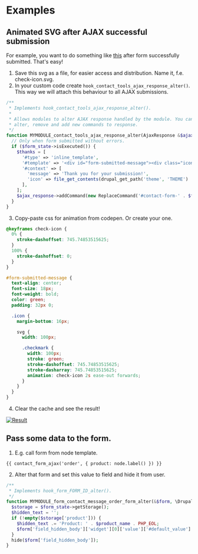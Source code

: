 # Examples

## Animated SVG after AJAX successful submission

For example, you want to do something
like [this](https://codepen.io/seansean11/pen/fBjIi) after form successfully
submitted. That's easy!

1. Save this svg as a file, for easier access and distribution. Name it, f.e.
   check-icon.svg.
2. In your custom code create `hook_contact_tools_ajax_response_alter()`. This
   way we will attach this behaviour to all AJAX submissions.

```php
/**
 * Implements hook_contact_tools_ajax_response_alter().
 *
 * Allows modules to alter AJAX response handled by the module. You can fully
 * alter, remove and add new commands to response.
 */
function MYMODULE_contact_tools_ajax_response_alter(AjaxResponse &$ajax_response, $form, Drupal\Core\Form\FormStateInterface $form_state) {
  // Only when form submitted without errors.
  if ($form_state->isExecuted()) {
    $thanks = [
      '#type' => 'inline_template',
      '#template' => '<div id="form-submitted-message"><div class="icon">{{ icon|raw }}</div>{{ message }}</div>',
      '#context' => [
        'message' => 'Thank you for your submission!',
        'icon' => file_get_contents(drupal_get_path('theme', 'THEME') . '/images/check-icon.svg'),
      ],
    ];
    $ajax_response->addCommand(new ReplaceCommand('#contact-form-' . $form['#build_id'], $thanks));
  }
}
```

3. Copy-paste css for animation from codepen. Or create your one.

```scss
@keyframes check-icon {
  0% {
    stroke-dashoffset: 745.74853515625;
  }
  100% {
    stroke-dashoffset: 0;
  }
}

#form-submitted-message {
  text-align: center;
  font-size: 18px;
  font-weight: bold;
  color: green;
  padding: 32px 0;

  .icon {
    margin-bottom: 16px;

    svg {
      width: 100px;

      .checkmark {
        width: 100px;
        stroke: green;
        stroke-dashoffset: 745.74853515625;
        stroke-dasharray: 745.74853515625;
        animation: check-icon 2s ease-out forwards;
      }
    }
  }
}
```

4. Clear the cache and see the result!

[![Result](https://media.giphy.com/media/7IW6vwFrzxvR2A2YmB/giphy.gif)](https://giphy.com/gifs/7IW6vwFrzxvR2A2YmB/html5)

## Pass some data to the form.

1. E.g. call form from node template.

```twig
{{ contact_form_ajax('order', { product: node.label() }) }}
```

2. Alter that form and set this value to field and hide it from user.

```php
/**
 * Implements hook_form_FORM_ID_alter().
 */
function MYMODULE_form_contact_message_order_form_alter(&$form, \Drupal\Core\Form\FormStateInterface $form_state, $form_id) {
  $storage = $form_state->getStorage();
  $hidden_text = '';
  if (!empty($storage['product'])) {
    $hidden_text .= 'Product: ' . $product_name . PHP_EOL;
    $form['field_hidden_body']['widget'][0]['value']['#default_value'] = $hidden_text;
  }
  hide($form['field_hidden_body']);
}
```
